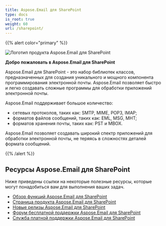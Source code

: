 ```yaml
---
title: Aspose.Email для SharePoint
type: docs
is_root: true
weight: 60
url: /sharepoint/
---
```


{{% alert color="primary" %}}

![Логотип продукта Aspose.Email для SharePoint](home_1.png)

**Добро пожаловать в Aspose.Email для SharePoint**

Aspose.Email для SharePoint - это набор библиотек классов, предназначенных для создания уникального и мощного компонента программирования электронной почты.
Aspose.Email позволяет быстро и легко создавать сложные программы для обработки приложений электронной почты.

Aspose.Email поддерживает большое количество:
- сетевых протоколов, таких как: SMTP, MIME, POP3, IMAP;
- форматов файлов сообщений, таких как: EML, MSG, MHT;
- форматов хранения почты, таких как: PST и MBOX.

Aspose.Email позволяет создавать широкий спектр приложений для обработки электронной почты, не теряясь в сложностях деталей формата сообщений.

{{% /alert %}}

## **Ресурсы Aspose.Email для SharePoint**

Ниже приведены ссылки на некоторые полезные ресурсы, которые могут понадобиться вам для выполнения ваших задач.

- [Обзор функций Aspose.Email для SharePoint](/email/sharepoint/features/)
- [Страница продукта Aspose.Email для SharePoint](https://products.aspose.com/email/sharepoint)
- [Новые релизы Aspose.Email для SharePoint](https://releases.aspose.com/email/sharepoint/)
- [Форум бесплатной поддержки Aspose.Email для SharePoint](https://forum.aspose.com/)
- [Служба платной поддержки Aspose.Email для SharePoint](https://helpdesk.aspose.com/)
